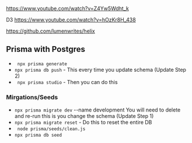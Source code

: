 https://www.youtube.com/watch?v=Z4Yw5Wdht_k

D3
https://www.youtube.com/watch?v=hOzKr8H_438

https://github.com/lumenwrites/helix

## Prisma with Postgres
- ``` npx prisma generate``` 
- ``` npx prisma db push ``` - This every time you update schema (Update Step 2)
- ``` npx prisma studio```  - Then you can do this
### Mirgations/Seeds
- ``` npx prisma migrate dev ```  --name development You will need to delete and re-run this is you change the schema (Update Step 1)
- ``` npx prisma migrate reset ``` - Do this to reset the entire DB
- ``` node prisma/seeds/clean.js``` 
- ``` npx prisma db seed ``` 